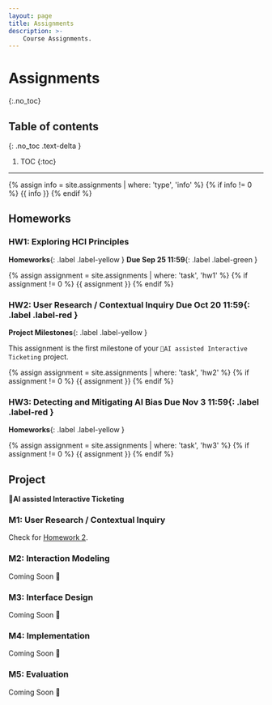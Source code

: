```yaml
---
layout: page
title: Assignments
description: >-
    Course Assignments.
---
```


# Assignments
{:.no_toc}

## Table of contents
{: .no_toc .text-delta }

1. TOC
{:toc}

---
{% assign info = site.assignments | where: 'type', 'info' %}
{% if info != 0 %}
 {{ info }}
{% endif %}

## Homeworks
### HW1: Exploring HCI Principles 
**Homeworks**{: .label .label-yellow } **Due Sep 25 11:59**{: .label .label-green }

{% assign assignment = site.assignments | where: 'task', 'hw1' %}
{% if assignment != 0 %}
 {{ assignment }}
{% endif %}

### HW2: User Research / Contextual Inquiry **Due Oct 20 11:59**{: .label .label-red }
**Project Milestones**{: .label .label-yellow }

This assignment is the first milestone of your `🤖AI assisted Interactive Ticketing`
project.

{% assign assignment = site.assignments | where: 'task', 'hw2' %}
{% if assignment != 0 %}
 {{ assignment }}
{% endif %}

### HW3: Detecting and Mitigating AI Bias **Due Nov 3 11:59**{: .label .label-red }
**Homeworks**{: .label .label-yellow }

{% assign assignment = site.assignments | where: 'task', 'hw3' %}
{% if assignment != 0 %}
 {{ assignment }}
{% endif %}


## Project
**🤖AI assisted Interactive Ticketing**

<!-- {% assign info = site.assignments | where: 'type', 'milestones-info' %}
{% if info != 0 %}
 {{ info }}
{% endif %} -->


### M1: User Research / Contextual Inquiry
Check for [Homework 2](#hw2-user-research--contextual-inquiry-due-oct-20-1159).


### M2: Interaction Modeling
Coming Soon 🤮

### M3: Interface Design
Coming Soon 🤮

### M4: Implementation
Coming Soon 🤮

### M5: Evaluation
Coming Soon 🤮
